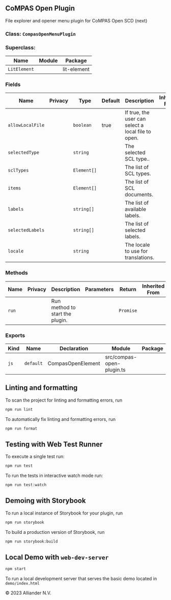 ## CoMPAS Open Plugin

File explorer and opener menu plugin for CoMPAS Open SCD (next)

### Class: `CompasOpenMenuPlugin`

### Superclass:

| Name         | Module | Package     |
| ------------ | ------ | ----------- |
| `LitElement` |        | lit-element |

### Fields

| Name             | Privacy | Type        | Default | Description                                        | Inherited From |
| ---------------- | ------- | ----------- | ------- | -------------------------------------------------- | -------------- |
| `allowLocalFile` |         | `boolean`   | true    | If true, the user can select a local file to open. |                |
| `selectedType`   |         | `string`    |         | The selected SCL type..                            |                |
| `sclTypes`       |         | `Element[]` |         | The list of SCL types.                             |                |
| `items`          |         | `Element[]` |         | The list of SCL documents.                         |                |
| `labels`         |         | `string[]`  |         | The list of available labels.                      |                |
| `selectedLabels` |         | `string[]`  |         | The list of selected labels.                       |                |
| `locale`         |         | `string`    |         | The locale to use for translations.                |                |

### Methods

| Name  | Privacy | Description                     | Parameters | Return    | Inherited From |
| ----- | ------- | ------------------------------- | ---------- | --------- | -------------- |
| `run` |         | Run method to start the plugin. |            | `Promise` |                |

### Exports

| Kind | Name      | Declaration       | Module                    | Package |
| ---- | --------- | ----------------- | ------------------------- | ------- |
| `js` | `default` | CompasOpenElement | src/compas-open-plugin.ts |         |

## Linting and formatting

To scan the project for linting and formatting errors, run

```bash
npm run lint
```

To automatically fix linting and formatting errors, run

```bash
npm run format
```

## Testing with Web Test Runner

To execute a single test run:

```bash
npm run test
```

To run the tests in interactive watch mode run:

```bash
npm run test:watch
```

## Demoing with Storybook

To run a local instance of Storybook for your plugin, run

```bash
npm run storybook
```

To build a production version of Storybook, run

```bash
npm run storybook:build
```

## Local Demo with `web-dev-server`

```bash
npm start
```

To run a local development server that serves the basic demo located in `demo/index.html`

© 2023 Alliander N.V.
